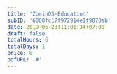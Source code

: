 ```yaml
---
title: 'ZorinOS-Education'
subID: '6000fc17f972914e1f9070ab'
date: 2019-06-23T11:01:34+07:00
draft: false
totalHours: 6
totalDays: 1
price: 0
pdfURL: '#'
---
```


